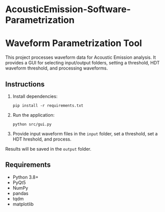 # AcousticEmission-Software-Parametrization

# Waveform Parametrization Tool

This project processes waveform data for Acoustic Emission analysis. It provides a GUI for selecting input/output folders, setting a threshold, HDT waveform threshold, and processing waveforms.

## Instructions

1. Install dependencies:
    ```
    pip install -r requirements.txt
    ```

2. Run the application:
    ```
    python src/gui.py
    ```

3. Provide input waveform files in the `input` folder, set a threshold, set a HDT hreshold, and process.

Results will be saved in the `output` folder.

## Requirements
- Python 3.8+
- PyQt5
- NumPy
- pandas
- tqdm
- matplotlib
